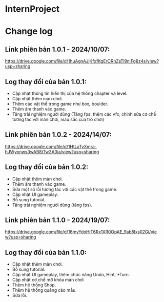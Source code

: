 # InternProject

# Change log
## Link phiên bản 1.0.1 - 2024/10/07: 
https://drive.google.com/file/d/1huAgnAJjKfxfKgErORnZsTl9nIFg8z4s/view?usp=sharing
## Log thay đổi của bản 1.0.1:
- Cập nhật thông tin hiển thị của hệ thống chapter và level.
- Cập nhật thêm màn chơi.
- Thêm các vật thể trong game như box, boulder.
- Thêm âm thanh vào game.
- Tăng trải nghiệm người dùng (Tăng fps, thêm các vfx, chỉnh sửa cơ chế tương tác với màn
chơi, màu sắc của trò chơi)
## Link phiên bản 1.0.2 - 2024/14/07: 
 https://drive.google.com/file/d/1HtLaTyXmra-hJWyonws3wAB8tTw3A3ja/view?usp=sharing
## Log thay đổi của bản 1.0.2:
- Cập nhật thêm màn chơi.
- Thêm âm thanh vào game.
- Sửa một số lỗi tương tác với các vật thể trong game.
- Cập nhật UI gameplay.
- Bổ sung tutorial.
- Tăng trải nghiệm người dùng (tăng fps).
## Link phiên bản 1.1.0 - 2024/19/07: 
https://drive.google.com/file/d/16myYdoHiT6Rx1XR0OpAE_9ab5lxs02Gi/view?usp=sharing
## Log thay đổi của bản 1.1.0:
- Cập nhật thêm màn chơi.
- Bổ sung tutorial.
- Cập nhật UI gameplay, thêm chức năng Undo, Hint, +Turn.
- Cập nhật cơ chế mở khóa màn chơi
- Thêm hệ thống Shop.
- Thêm hệ thống quảng cáo mẫu.
- Sửa lỗi.
